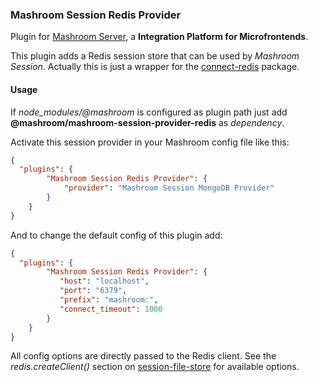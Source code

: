 
### Mashroom Session Redis Provider

Plugin for [Mashroom Server](https://www.mashroom-server.com), a **Integration Platform for Microfrontends**. 

This plugin adds a Redis session store that can be used by _Mashroom Session_.
Actually this is just a wrapper for the [connect-redis](https://github.com/tj/connect-redis) package.

#### Usage

If *node_modules/@mashroom* is configured as plugin path just add **@mashroom/mashroom-session-provider-redis** as *dependency*.

Activate this session provider in your Mashroom config file like this:

```json
{
  "plugins": {
        "Mashroom Session Redis Provider": {
            "provider": "Mashroom Session MongoDB Provider"
        }
    }
}
```

And to change the default config of this plugin add:

```json
{
  "plugins": {
        "Mashroom Session Redis Provider": {
           "host": "localhost",
           "port": "6379",
           "prefix": "mashroom:",
           "connect_timeout": 1000
        }
    }
}
```

All config options are directly passed to the Redis client. 
See the _redis.createClient()_ section on [session-file-store](https://github.com/NodeRedis/node_redis) for available options.

